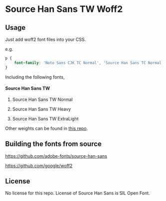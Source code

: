Source Han Sans TW Woff2
=================================

## Usage

Just add woff2 font files into your CSS.

e.g.

```css
p {
    font-family: 'Noto Sans CJK TC Normal', 'Source Han Sans TC Normal', 'Source Han Sans TW Normal', url('/path/to/SourceHanSansTW-Normal.woff2') format('woff2');
}
```

Including the following fonts,

#### Source Han Sans TW

1. Source Han Sans TW Normal

1. Source Han Sans TW Heavy

1. Source Han Sans TW ExtraLight

Other weights can be found in [this repo](https://github.com/magiclen/source-han-sans-tw-woff2).

## Building the fonts from source

https://github.com/adobe-fonts/source-han-sans

https://github.com/google/woff2

## License

No license for this repo. License of Source Han Sans is SIL Open Font.